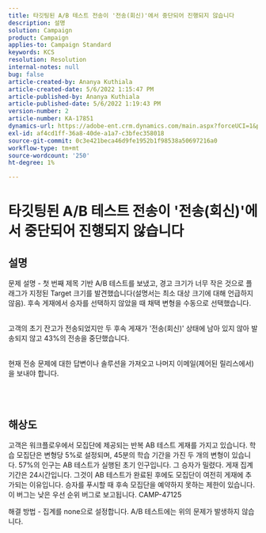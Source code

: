 ```yaml
---
title: 타깃팅된 A/B 테스트 전송이 '전송(회신)'에서 중단되어 진행되지 않습니다
description: 설명
solution: Campaign
product: Campaign
applies-to: Campaign Standard
keywords: KCS
resolution: Resolution
internal-notes: null
bug: false
article-created-by: Ananya Kuthiala
article-created-date: 5/6/2022 1:15:47 PM
article-published-by: Ananya Kuthiala
article-published-date: 5/6/2022 1:19:43 PM
version-number: 2
article-number: KA-17851
dynamics-url: https://adobe-ent.crm.dynamics.com/main.aspx?forceUCI=1&pagetype=entityrecord&etn=knowledgearticle&id=ff3f8d9f-3ecd-ec11-a7b5-0022480b639b
exl-id: af4cd1ff-36a8-40de-a1a7-c3bfec358018
source-git-commit: 0c3e421beca46d9fe1952b1f98538a50697216a0
workflow-type: tm+mt
source-wordcount: '250'
ht-degree: 1%

---
```


# 타깃팅된 A/B 테스트 전송이 &#39;전송(회신)&#39;에서 중단되어 진행되지 않습니다

## 설명

문제 설명 - 첫 번째 제목 기반 A/B 테스트를 보냈고, 경고 크기가 너무 작은 것으로 플래그가 지정된 Target 크기를 발견했습니다(설명서는 최소 대상 크기에 대해 언급하지 않음). 후속 게재에서 승자를 선택하지 않았을 때 채택 변형을 수동으로 선택했습니다.

<br>고객의 초기 잔고가 전송되었지만 두 후속 게재가 &#39;전송(회신)&#39; 상태에 남아 있지 않아 발송되지 않고 43%의 전송을 중단했습니다.

<br>현재 전송 문제에 대한 답변이나 솔루션을 가져오고 나머지 이메일(제어된 릴리스에서)을 보내야 합니다.

<br> 

## 해상도


고객은 워크플로우에서 모집단에 제공되는 반복 AB 테스트 게재를 가지고 있습니다. 학습 모집단은 변형당 5%로 설정되며, 45분의 학습 기간을 가진 두 개의 변형이 있습니다. 57%의 인구는 AB 테스트가 실행된 초기 인구입니다. 그 승자가 밀렸다. 게재 집계 기간은 24시간입니다. 그것이 AB 테스트가 완료된 후에도 모집단이 여전히 게재에 추가되는 이유입니다. 승자를 푸시할 때 후속 모집단을 예약하지 못하는 제한이 있습니다. 이 버그는 낮은 우선 순위 버그로 보고됩니다. CAMP-47125

해결 방법 - 집계를 none으로 설정합니다. A/B 테스트에는 위의 문제가 발생하지 않습니다.

